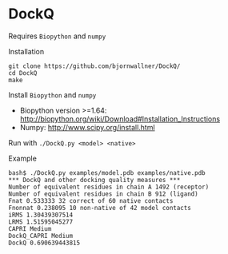 # DockQ
Requires `Biopython` and `numpy` 

Installation
```
git clone https://github.com/bjornwallner/DockQ/
cd DockQ
make
```
Install `Biopython` and `numpy` 
- Biopython version >=1.64: http://biopython.org/wiki/Download#Installation_Instructions
- Numpy: http://www.scipy.org/install.html




Run with
`./DockQ.py <model> <native>`

Example
```
bash$ ./DockQ.py examples/model.pdb examples/native.pdb
*** DockQ and other docking quality measures *** 
Number of equivalent residues in chain A 1492 (receptor)
Number of equivalent residues in chain B 912 (ligand)
Fnat 0.533333 32 correct of 60 native contacts
Fnonnat 0.238095 10 non-native of 42 model contacts
iRMS 1.30439307514
LRMS 1.51595045277
CAPRI Medium
DockQ_CAPRI Medium
DockQ 0.690639443815

